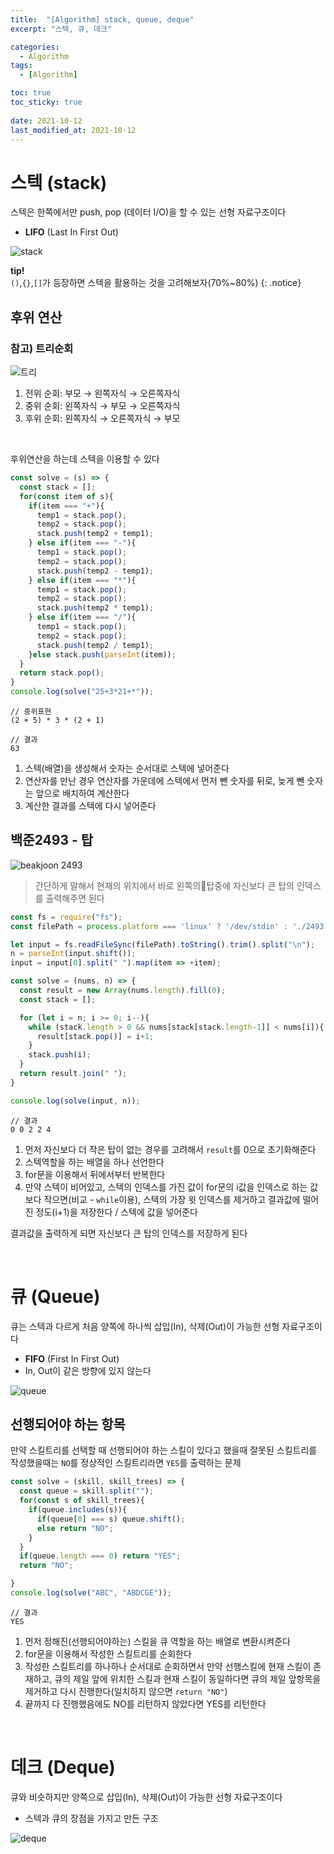 ```yaml
---
title:  "[Algorithm] stack, queue, deque"
excerpt: "스텍, 큐, 데크"

categories:
  - Algorithm
tags:
  - [Algorithm]

toc: true
toc_sticky: true
 
date: 2021-10-12
last_modified_at: 2021-10-12
---
```


# 스텍 (stack)
스텍은 한쪽에서만 push, pop (데이터 I/O)을 할 수 있는 선형 자료구조이다 
- **LIFO** (Last In First Out)

![stack](../../imgs/stack.png)

**tip!**  
`()`,`{}`,`[]`가 등장하면 스텍을 활용하는 것을 고려해보자(70%~80%)
{: .notice}

## 후위 연산

### 참고) 트리순회
![트리](../../imgs/트리.png)
1. 전위 순회: 부모 → 왼쪽자식 → 오른쪽자식
2. 중위 순회: 왼쪽자식 → 부모 → 오른쪽자식
3. 후위 순회: 왼쪽자식 → 오른쪽자식 → 부모

<br>

후위연산을 하는데 스텍을 이용할 수 있다
```js
const solve = (s) => {
  const stack = [];
  for(const item of s){
    if(item === "+"){
      temp1 = stack.pop();
      temp2 = stack.pop();
      stack.push(temp2 + temp1);
    } else if(item === "-"){
      temp1 = stack.pop();
      temp2 = stack.pop();
      stack.push(temp2 - temp1);
    } else if(item === "*"){
      temp1 = stack.pop();
      temp2 = stack.pop();
      stack.push(temp2 * temp1);
    } else if(item === "/"){
      temp1 = stack.pop();
      temp2 = stack.pop();
      stack.push(temp2 / temp1);
    }else stack.push(parseInt(item));
  }
  return stack.pop();
}
console.log(solve("25+3*21+*"));
```
```
// 중위표현
(2 + 5) * 3 * (2 + 1)

// 결과
63
```

1. 스텍(배열)을 생성해서 숫자는 순서대로 스텍에 넣어준다 
2. 연산자를 만난 경우 연산자를 가운데에 스텍에서 먼저 뺀 숫자를 뒤로, 늦게 뺀 숫자는 앞으로 배치하여 계산한다
3. 계산한 결과를 스텍에 다시 넣어준다

## 백준2493 - 탑

![beakjoon 2493](../../imgs/beakjoon2493.png)

> 간단하게 말해서 현재의 위치에서 바로 왼쪽의탑중에 자신보다 큰 탑의 인덱스를 출력해주면 된다

```js
const fs = require("fs");
const filePath = process.platform === 'linux' ? '/dev/stdin' : './2493.txt';

let input = fs.readFileSync(filePath).toString().trim().split("\n");
n = parseInt(input.shift());
input = input[0].split(" ").map(item => +item);

const solve = (nums, n) => {
  const result = new Array(nums.length).fill(0);
  const stack = [];

  for (let i = n; i >= 0; i--){
    while (stack.length > 0 && nums[stack[stack.length-1]] < nums[i]){
      result[stack.pop()] = i+1;
    }
    stack.push(i);
  }
  return result.join(" ");
}

console.log(solve(input, n));
```
```
// 결과
0 0 2 2 4
```

1. 먼저 자신보다 더 작은 탑이 없는 경우를 고려해서 `result`를 0으로 초기화해준다
2. 스텍역할을 하는 배열을 하나 선언한다
3. for문을 이용해서 뒤에서부터 반복한다
4. 만약 스텍이 비어있고, 스텍의 인덱스를 가진 값이 for문의 i값을 인덱스로 하는 값보다 작으면(비교 - `while`이용), 스텍의 가장 윗 인덱스를 제거하고 결과값에 떨어진 정도(i+1)을 저장한다 / 스텍에 값을 넣어준다

결과값을 출력하게 되면 자신보다 큰 탑의 인덱스를 저장하게 된다

<br>

# 큐 (Queue)
큐는 스텍과 다르게 처음 양쪽에 하나씩 삽입(In), 삭제(Out)이 가능한 선형 자료구조이다
- **FIFO** (First In First Out)
- In, Out이 같은 방향에 있지 않는다

![queue](../../imgs/queue.png)

## 선행되어야 하는 항목

만약 스킬트리를 선택할 때 선행되어야 하는 스킬이 있다고 했을때 잘못된 스킬트리를 작성했을때는 `NO`를 정상적인 스킬트리라면 `YES`를 출력하는 문제
```js
const solve = (skill, skill_trees) => {
  const queue = skill.split("");
  for(const s of skill_trees){
    if(queue.includes(s)){
      if(queue[0] === s) queue.shift();
      else return "NO";
    }
  }
  if(queue.length === 0) return "YES";
  return "NO";

}
console.log(solve("ABC", "ABDCGE"));
```
```
// 결과 
YES
```

1. 먼저 정해진(선행되어야하는) 스킬을 큐 역할을 하는 배열로 변환시켜준다
2. for문을 이용해서 작성한 스킬트리를 순회한다
3. 작성한 스킬트리를 하나하나 순서대로 순회하면서 만약 선행스킬에 현재 스킬이 존재하고, 큐의 제일 앞에 위치한 스킬과 현재 스킬이 동일하다면 큐의 제일 앞항목을 제거하고 다시 진행한다(일치하지 않으면 `return "NO"`)
4. 끝까지 다 진행했음에도 NO를 리턴하지 않았다면 YES를 리턴한다

<br>

# 데크 (Deque)
큐와 비슷하지만 양쪽으로 삽입(In), 삭제(Out)이 가능한 선형 자료구조이다
- 스텍과 큐의 장점을 가지고 만든 구조

![deque](../../imgs/deque.png)








